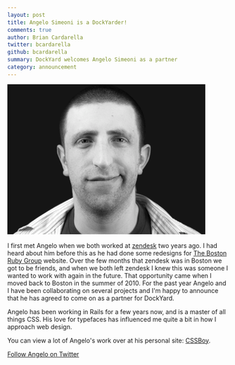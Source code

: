 ```yaml
---
layout: post
title: Angelo Simeoni is a DockYarder!
comments: true
author: Brian Cardarella
twitter: bcardarella
github: bcardarella
summary: DockYard welcomes Angelo Simeoni as a partner
category: announcement
---
```


![Angelo Simeoni](/images/angelo-simeoni.png)

I first met Angelo when we both worked at [zendesk](http://zendesk.com) two years ago. I had heard about him before this as he had done some redesigns for [The Boston Ruby Group](http://bostonrb.org) website. Over the few months that zendesk was in Boston we got to be friends, and when we both left zendesk I knew this was someone I wanted to work with again in the future. That opportunity came when I moved back to Boston in the summer of 2010. For the past year Angelo and I have been collaborating on several projects and I'm happy to announce that he has agreed to come on as a partner for DockYard.

Angelo has been working in Rails for a few years now, and is a master of
all things CSS. His love for typefaces has influenced me quite a bit in
how I approach web design.

You can view a lot of Angelo's work over at his personal site:
[CSSBoy](http://cssboy.com).

[Follow Angelo on Twitter](http://twitter.com/cssboy)
